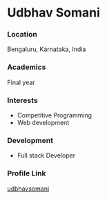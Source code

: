 # Udbhav Somani

### Location

Bengaluru, Karnataka, India

### Academics

Final year

### Interests

- Competitive Programming
- Web development

### Development

- Full stack Developer

### Profile Link

[udbhavsomani](https://github.com/udbhavsomani)